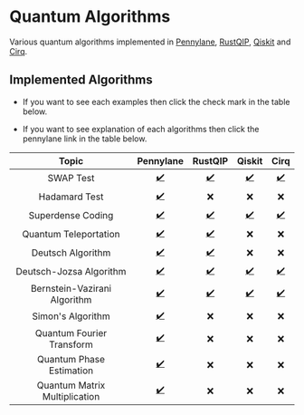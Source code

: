 # Quantum Algorithms

Various quantum algorithms implemented in [Pennylane](https://pennylane.ai/), [RustQIP](https://github.com/Renmusxd/RustQIP), [Qiskit](https://qiskit.org/) and [Cirq](https://quantumai.google/cirq).

## Implemented Algorithms

- If you want to see each examples then click the check mark in the table below.

- If you want to see explanation of each algorithms then click the pennylane link in the table below.

|             Topic             |                         Pennylane                         |                        RustQIP                        |                              Qiskit                              |                              Cirq                              |
|:-----------------------------:|:---------------------------------------------------------:|:-----------------------------------------------------:|:----------------------------------------------------------------:|:--------------------------------------------------------------:|
|           SWAP Test           |     [:heavy_check_mark:](./notebook/swap_test.ipynb)      |     [:heavy_check_mark:](./src/bin/swap_test.rs)      |     [:heavy_check_mark:](./notebook_qiskit/swap_test.ipynb)      |     [:heavy_check_mark:](./notebook_cirq/swap_test.ipynb)      |
|         Hadamard Test         |   [:heavy_check_mark:](./notebook/hadamard_test.ipynb)    |                          :x:                          |                               :x:                                |                              :x:                               |
|       Superdense Coding       |     [:heavy_check_mark:](./notebook/superdense.ipynb)     |     [:heavy_check_mark:](./src/bin/superdense.rs)     |     [:heavy_check_mark:](./notebook_qiskit/superdense.ipynb)     |     [:heavy_check_mark:](./notebook_cirq/superdense.ipynb)     |
|     Quantum Teleportation     |      [:heavy_check_mark:](./notebook/teleport.ipynb)      |      [:heavy_check_mark:](./src/bin/teleport.rs)      |                               :x:                                |                              :x:                               |
|       Deutsch Algorithm       |      [:heavy_check_mark:](./notebook/deutsch.ipynb)       |      [:heavy_check_mark:](./src/bin/deutsch.rs)       |                               :x:                                |                              :x:                               |
|    Deutsch-Jozsa Algorithm    |   [:heavy_check_mark:](./notebook/deutsch_jozsa.ipynb)    |   [:heavy_check_mark:](./src/bin/deutsch_jozsa.rs)    |   [:heavy_check_mark:](./notebook_qiskit/deutsch_jozsa.ipynb)    |   [:heavy_check_mark:](./notebook_cirq/deutsch_jozsa.ipynb)    |
| Bernstein-Vazirani Algorithm  | [:heavy_check_mark:](./notebook/bernstein_vazirani.ipynb) | [:heavy_check_mark:](./src/bin/bernstein_vazirani.rs) | [:heavy_check_mark:](./notebook_qiskit/bernstein_vazirani.ipynb) | [:heavy_check_mark:](./notebook_cirq/bernstein_vazirani.ipynb) |
|       Simon's Algorithm       |       [:heavy_check_mark:](./notebook/simon.ipynb)        |                          :x:                          |                               :x:                                |                              :x:                               |
|   Quantum Fourier Transform   |        [:heavy_check_mark:](./notebook/qft.ipynb)         |                          :x:                          |                               :x:                                |                              :x:                               |
|   Quantum Phase Estimation    |        [:heavy_check_mark:](./notebook/qpe.ipynb)         |                          :x:                          |                               :x:                                |                              :x:                               |
| Quantum Matrix Multiplication |        [:heavy_check_mark:](./notebook/qmm.ipynb)         |                          :x:                          |                               :x:                                |                              :x:                               |
